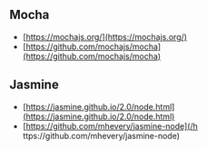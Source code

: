 ## Mocha

* [https://mochajs.org/](https://mochajs.org/)
* [https://github.com/mochajs/mocha](https://github.com/mochajs/mocha)

## Jasmine

* [https://jasmine.github.io/2.0/node.html](https://jasmine.github.io/2.0/node.html)
* [https://github.com/mhevery/jasmine-node](/h ttps://github.com/mhevery/jasmine-node)



